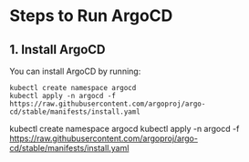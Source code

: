 # Steps to Run ArgoCD

## 1. Install ArgoCD

You can install ArgoCD by running:
```
kubectl create namespace argocd
kubectl apply -n argocd -f https://raw.githubusercontent.com/argoproj/argo-cd/stable/manifests/install.yaml

```
kubectl create namespace argocd
kubectl apply -n argocd -f https://raw.githubusercontent.com/argoproj/argo-cd/stable/manifests/install.yaml
